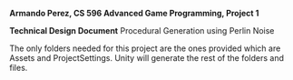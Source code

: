 **Armando Perez, CS 596 Advanced Game Programming, Project 1**

  **Technical Design Document**
  Procedural Generation using Perlin Noise

The only folders needed for this project are the ones provided which are Assets and ProjectSettings. Unity will generate the rest of the folders and files.
















